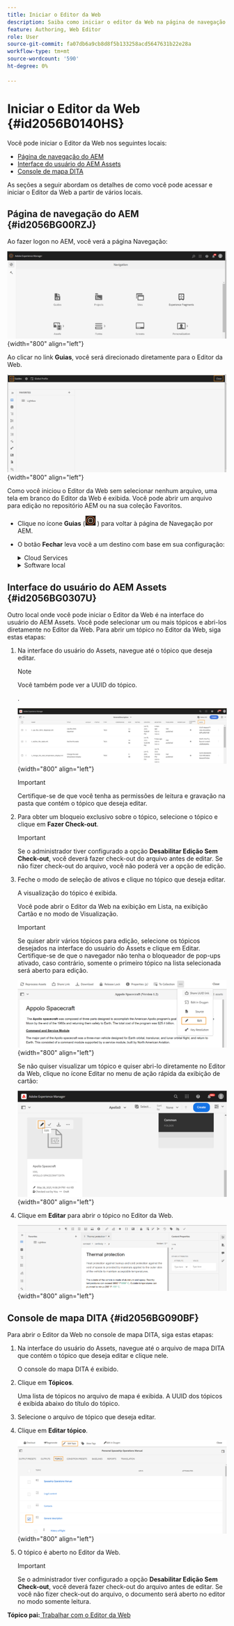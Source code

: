 ```yaml
---
title: Iniciar o Editor da Web
description: Saiba como iniciar o editor da Web na página de navegação do AEM, na interface do usuário do AEM Assets e no console de mapas DITA no AEM Guides.
feature: Authoring, Web Editor
role: User
source-git-commit: fa07db6a9cb8d8f5b133258acd5647631b22e28a
workflow-type: tm+mt
source-wordcount: '590'
ht-degree: 0%

---
```


# Iniciar o Editor da Web {#id2056B0140HS}

Você pode iniciar o Editor da Web nos seguintes locais:

- [Página de navegação do AEM](#id2056BG00RZJ)
- [Interface do usuário do AEM Assets](#id2056BG0307U)
- [Console de mapa DITA](#id2056BG090BF)

As seções a seguir abordam os detalhes de como você pode acessar e iniciar o Editor da Web a partir de vários locais.

## Página de navegação do AEM {#id2056BG00RZJ}

Ao fazer logon no AEM, você verá a página Navegação:

![](images/web-editor-from-navigation-page.png){width="800" align="left"}

Ao clicar no link **Guias**, você será direcionado diretamente para o Editor da Web.

![](images/web-editor-launch-page.png){width="800" align="left"}

Como você iniciou o Editor da Web sem selecionar nenhum arquivo, uma tela em branco do Editor da Web é exibida. Você pode abrir um arquivo para edição no repositório AEM ou na sua coleção Favoritos.

- Clique no ícone **Guias** (![](images/aem-guides-icon.png) ) para voltar à página de Navegação por AEM.

- O botão **Fechar** leva você a um destino com base em sua configuração:



  <details>

  <summary> Cloud Services </summary>

  Se você estiver usando o Cloud Service, clique no botão **Fechar** para voltar para a página Navegação por AEM.
  </details>

  <details>

  <summary> Software local</summary>

  Se você estiver usando o AEM Guides On-premise Software (4.2.1 e posterior), clique no botão **Fechar** à direita para voltar ao caminho do arquivo atual na interface do usuário do Assets.

  </details>

## Interface do usuário do AEM Assets {#id2056BG0307U}

Outro local onde você pode iniciar o Editor da Web é na interface do usuário do AEM Assets. Você pode selecionar um ou mais tópicos e abri-los diretamente no Editor da Web. Para abrir um tópico no Editor da Web, siga estas etapas:

1. Na interface do usuário do Assets, navegue até o tópico que deseja editar.

   >[!NOTE]
   >
   > Você também pode ver a UUID do tópico.

   .

   ![](images/assets_ui_with_uuid_cs.png){width="800" align="left"}

   >[!IMPORTANT]
   >
   > Certifique-se de que você tenha as permissões de leitura e gravação na pasta que contém o tópico que deseja editar.

1. Para obter um bloqueio exclusivo sobre o tópico, selecione o tópico e clique em **Fazer Check-out**.

   >[!IMPORTANT]
   >
   > Se o administrador tiver configurado a opção **Desabilitar Edição Sem Check-out**, você deverá fazer check-out do arquivo antes de editar. Se não fizer check-out do arquivo, você não poderá ver a opção de edição.

1. Feche o modo de seleção de ativos e clique no tópico que deseja editar.

   A visualização do tópico é exibida.

   Você pode abrir o Editor da Web na exibição em Lista, na exibição Cartão e no modo de Visualização.

   >[!IMPORTANT]
   >
   > Se quiser abrir vários tópicos para edição, selecione os tópicos desejados na interface do usuário do Assets e clique em Editar. Certifique-se de que o navegador não tenha o bloqueador de pop-ups ativado, caso contrário, somente o primeiro tópico na lista selecionada será aberto para edição.

   ![](images/edit-from-preview_cs.png){width="800" align="left"}

   Se não quiser visualizar um tópico e quiser abri-lo diretamente no Editor da Web, clique no ícone Editar no menu de ação rápida da exibição de cartão:

   ![](images/edit-topic-from-quick-action_cs.png){width="800" align="left"}

1. Clique em **Editar** para abrir o tópico no Editor da Web.

   ![](images/edit-mode.png){width="800" align="left"}


## Console de mapa DITA {#id2056BG090BF}

Para abrir o Editor da Web no console de mapa DITA, siga estas etapas:

1. Na interface do usuário do Assets, navegue até o arquivo de mapa DITA que contém o tópico que deseja editar e clique nele.

   O console do mapa DITA é exibido.

1. Clique em **Tópicos**.

   Uma lista de tópicos no arquivo de mapa é exibida. A UUID dos tópicos é exibida abaixo do título do tópico.

1. Selecione o arquivo de tópico que deseja editar.

1. Clique em **Editar tópico**.

   ![](images/edit-topics-map-console_cs.png){width="800" align="left"}

1. O tópico é aberto no Editor da Web.

   >[!IMPORTANT]
   >
   > Se o administrador tiver configurado a opção **Desabilitar Edição Sem Check-out**, você deverá fazer check-out do arquivo antes de editar. Se você não fizer check-out do arquivo, o documento será aberto no editor no modo somente leitura.


**Tópico pai:**[ Trabalhar com o Editor da Web](web-editor.md)
